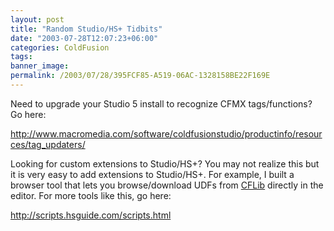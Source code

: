 ```yaml
---
layout: post
title: "Random Studio/HS+ Tidbits"
date: "2003-07-28T12:07:23+06:00"
categories: ColdFusion 
tags: 
banner_image: 
permalink: /2003/07/28/395FCF85-A519-06AC-1328158BE22F169E
---
```


Need to upgrade your Studio 5 install to recognize CFMX tags/functions? Go here:

<a href="http://www.macromedia.com/software/coldfusionstudio/productinfo/resources/tag_updaters/">http://www.macromedia.com/software/coldfusionstudio/productinfo/resources/tag_updaters/</a>

Looking for custom extensions to Studio/HS+? You may not realize this but it is very easy to add extensions to Studio/HS+. For example, I built a browser tool that lets you browse/download UDFs from <a href="http://www.cflib.org">CFLib</a> directly in the editor. For more tools like this, go here:

<a href="http://scripts.hsguide.com/scripts.html"> http://scripts.hsguide.com/scripts.html</a>